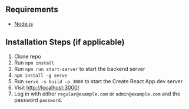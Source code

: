 ## Requirements

* [Node.js](http://nodejs.org/)

## Installation Steps (if applicable)

1. Clone repo
2. Run `npm install`
3. Run `npm run start-server` to start the backend server
4. `npm install -g serve`
5. Run `serve -s build -p 3000` to start the Create React App dev server 
6. Visit [http://localhost:3000/](http://localhost:3000/)
7. Log in with either `regular@example.com` or `admin@example.com` and the password `password`.
